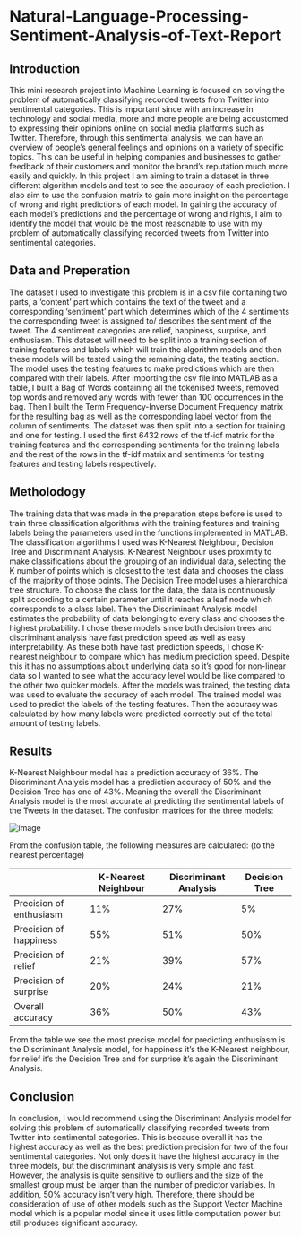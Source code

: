 # Natural-Language-Processing-Sentiment-Analysis-of-Text-Report

## Introduction
This mini research project into Machine Learning is focused on solving the problem of automatically
classifying recorded tweets from Twitter into sentimental categories. This is important since with an
increase in technology and social media, more and more people are being accustomed to expressing
their opinions online on social media platforms such as Twitter. Therefore, through this sentimental
analysis, we can have an overview of people’s general feelings and opinions on a variety of specific
topics. This can be useful in helping companies and businesses to gather feedback of their customers
and monitor the brand’s reputation much more easily and quickly.
In this project I am aiming to train a dataset in three different algorithm models and test to see the
accuracy of each prediction. I also aim to use the confusion matrix to gain more insight on the
percentage of wrong and right predictions of each model. In gaining the accuracy of each model’s
predictions and the percentage of wrong and rights, I aim to identify the model that would be the
most reasonable to use with my problem of automatically classifying recorded tweets from Twitter
into sentimental categories.

## Data and Preperation
The dataset I used to investigate this problem is in a csv file containing two parts, a ‘content’ part
which contains the text of the tweet and a corresponding ‘sentiment’ part which determines which
of the 4 sentiments the corresponding tweet is assigned to/ describes the sentiment of the tweet.
The 4 sentiment categories are relief, happiness, surprise, and enthusiasm. This dataset will need to
be split into a training section of training features and labels which will train the algorithm models
and then these models will be tested using the remaining data, the testing section. The model uses
the testing features to make predictions which are then compared with their labels.
After importing the csv file into MATLAB as a table, I built a Bag of Words containing all the
tokenised tweets, removed top words and removed any words with fewer than 100 occurrences in
the bag. Then I built the Term Frequency-Inverse Document Frequency matrix for the resulting bag
as well as the corresponding label vector from the column of sentiments. The dataset was then split
into a section for training and one for testing. I used the first 6432 rows of the tf-idf matrix for the
training features and the corresponding sentiments for the training labels and the rest of the rows in
the tf-idf matrix and sentiments for testing features and testing labels respectively.

## Metholodogy
The training data that was made in the preparation steps before is used to train three classification
algorithms with the training features and training labels being the parameters used in the functions
implemented in MATLAB.
The classification algorithms I used was K-Nearest Neighbour, Decision Tree and Discriminant
Analysis. K-Nearest Neighbour uses proximity to make classifications about the grouping of an
individual data, selecting the K number of points which is closest to the test data and chooses the
class of the majority of those points. The Decision Tree model uses a hierarchical tree structure. To
choose the class for the data, the data is continuously split according to a certain parameter until it
reaches a leaf node which corresponds to a class label. Then the Discriminant Analysis model
estimates the probability of data belonging to every class and chooses the highest probability. I
chose these models since both decision trees and discriminant analysis have fast prediction speed as
well as easy interpretability. As these both have fast prediction speeds, I chose K-nearest neighbour
to compare which has medium prediction speed. Despite this it has no assumptions about
underlying data so it’s good for non-linear data so I wanted to see what the accuracy level would be
like compared to the other two quicker models.
After the models was trained, the testing data was used to evaluate the accuracy of each model. The
trained model was used to predict the labels of the testing features. Then the accuracy was
calculated by how many labels were predicted correctly out of the total amount of testing labels.

## Results
K-Nearest Neighbour model has a prediction accuracy of 36%. The Discriminant Analysis model has a
prediction accuracy of 50% and the Decision Tree has one of 43%. Meaning the overall the
Discriminant Analysis model is the most accurate at predicting the sentimental labels of the Tweets
in the dataset.
The confusion matrices for the three models:

![image](https://github.com/jjesss/Natural-Language-Processing-Sentiment-Analysis-of-Text-Report/assets/77901330/6c6db337-9e60-41b0-aab5-e4cc962813a4)

From the confusion table, the following measures are calculated: (to the nearest percentage)

|                      | K-Nearest Neighbour | Discriminant Analysis | Decision Tree |
|----------------------|--------------------|----------------------|---------------|
| Precision of enthusiasm | 11%                | 27%                  | 5%            |
| Precision of happiness  | 55%                | 51%                  | 50%           |
| Precision of relief     | 21%                | 39%                  | 57%           |
| Precision of surprise   | 20%                | 24%                  | 21%           |
| Overall accuracy        | 36%                | 50%                  | 43%           |

From the table we see the most precise model for predicting enthusiasm is the Discriminant Analysis
model, for happiness it’s the K-Nearest neighbour, for relief it’s the Decision Tree and for surprise it’s
again the Discriminant Analysis.

## Conclusion 
In conclusion, I would recommend using the Discriminant Analysis model for solving this problem of
automatically classifying recorded tweets from Twitter into sentimental categories. This is because
overall it has the highest accuracy as well as the best prediction precision for two of the four
sentimental categories. Not only does it have the highest accuracy in the three models, but the
discriminant analysis is very simple and fast. However, the analysis is quite sensitive to outliers and
the size of the smallest group must be larger than the number of predictor variables. In addition,
50% accuracy isn’t very high. Therefore, there should be consideration of use of other models such
as the Support Vector Machine model which is a popular model since it uses little computation
power but still produces significant accuracy.
